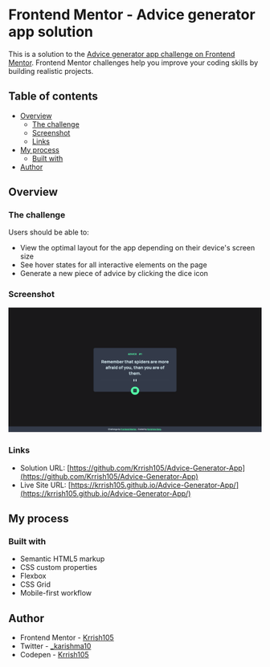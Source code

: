 # Frontend Mentor - Advice generator app solution

This is a solution to the [Advice generator app challenge on Frontend Mentor](https://www.frontendmentor.io/challenges/advice-generator-app-QdUG-13db). Frontend Mentor challenges help you improve your coding skills by building realistic projects.

## Table of contents

- [Overview](#overview)
  - [The challenge](#the-challenge)
  - [Screenshot](#screenshot)
  - [Links](#links)
- [My process](#my-process)
  - [Built with](#built-with)
- [Author](#author)

## Overview

### The challenge

Users should be able to:

- View the optimal layout for the app depending on their device's screen size
- See hover states for all interactive elements on the page
- Generate a new piece of advice by clicking the dice icon

### Screenshot

![](./images/screenshot.png)

### Links

- Solution URL: [https://github.com/Krrish105/Advice-Generator-App](https://github.com/Krrish105/Advice-Generator-App)
- Live Site URL: [https://krrish105.github.io/Advice-Generator-App/](https://krrish105.github.io/Advice-Generator-App/)

## My process

### Built with

- Semantic HTML5 markup
- CSS custom properties
- Flexbox
- CSS Grid
- Mobile-first workflow

## Author

- Frontend Mentor - [Krrish105](https://www.frontendmentor.io/profile/Krrish105)
- Twitter - [\_karishma10](https://twitter.com/_karishma10)
- Codepen - [Krrish105](https://codepen.io/krrish105)
